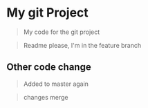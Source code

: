 # My git Project

>My code for the git project

>Readme please, I'm in the feature branch

## Other code change
>Added to master again

>changes merge
